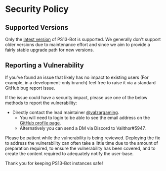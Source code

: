 # Security Policy

## Supported Versions

Only the [latest version](https://github.com/VZGCoders/PS13-Bot/releases) of PS13-Bot is supported.
We generally don't support older versions due to maintenance effort and
since we aim to provide a fairly stable upgrade path for new versions.

## Reporting a Vulnerability

If you've found an issue that likely has no impact to existing users (For example, in a development-only branch)
feel free to raise it via a standard GitHub bug report issue.

If the issue could have a security impact, please use one of the below 
methods to report the vulnerability:

- Directly contact the lead maintainer [@valzargaming](https://github.com/valzargaming). 
  - You will need to login to be able to see the email address on the [GitHub profile page](https://github.com/valzargaming).
  - Alternatively you can send a DM via Discord to Valithor#5947.

Please be patient while the vulnerability is being reviewed. Deploying the fix to address the vulnerability
can often take a little time due to the amount of preparation required, to ensure the vulnerability has
been covered, and to create the content required to adequately notify the user-base.

Thank you for keeping PS13-Bot instances safe!